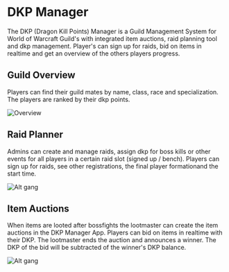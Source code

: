 # DKP Manager

The DKP (Dragon Kill Points) Manager is a Guild Management System for World of Warcraft Guild's with integrated item auctions, raid planning tool and dkp management. Player's can sign up for raids, bid on items in realtime and get an overview of the others players progress.

## Guild Overview

Players can find their guild mates by name, class, race and specialization. 
The players are ranked by their dkp points. 

![Overview](https://i.imgur.com/xYPOXHG.png)

## Raid Planner

Admins can create and manage raids, assign dkp for boss kills or other events for all players in a certain raid slot (signed up / bench). Players can sign up for raids, see other registrations, the final player formationand the start time.

![Alt gang](https://i.imgur.com/bPDUYOn.png)

## Item Auctions

When items are looted after bossfights the lootmaster can create the item auctions in the DKP Manager App. Players can bid on items in realtime with their DKP. The lootmaster ends the auction and announces a winner. The DKP of the bid will be subtracted of the winner's DKP balance. 

![Alt gang](https://i.imgur.com/mEtCg14.png)


